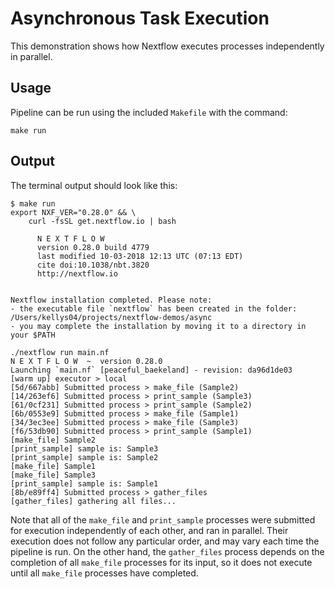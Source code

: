 # Asynchronous Task Execution

This demonstration shows how Nextflow executes processes independently in parallel.

## Usage

Pipeline can be run using the included `Makefile` with the command:

```
make run
```

## Output

The terminal output should look like this:

```
$ make run
export NXF_VER="0.28.0" && \
	curl -fsSL get.nextflow.io | bash

      N E X T F L O W
      version 0.28.0 build 4779
      last modified 10-03-2018 12:13 UTC (07:13 EDT)
      cite doi:10.1038/nbt.3820
      http://nextflow.io


Nextflow installation completed. Please note:
- the executable file `nextflow` has been created in the folder: /Users/kellys04/projects/nextflow-demos/async
- you may complete the installation by moving it to a directory in your $PATH

./nextflow run main.nf
N E X T F L O W  ~  version 0.28.0
Launching `main.nf` [peaceful_baekeland] - revision: da96d1de03
[warm up] executor > local
[5d/667abb] Submitted process > make_file (Sample2)
[14/263ef6] Submitted process > print_sample (Sample3)
[61/0cf231] Submitted process > print_sample (Sample2)
[6b/0553e9] Submitted process > make_file (Sample1)
[34/3ec3ee] Submitted process > make_file (Sample3)
[f6/53db90] Submitted process > print_sample (Sample1)
[make_file] Sample2
[print_sample] sample is: Sample3
[print_sample] sample is: Sample2
[make_file] Sample1
[make_file] Sample3
[print_sample] sample is: Sample1
[8b/e89ff4] Submitted process > gather_files
[gather_files] gathering all files...
```

Note that all of the `make_file` and `print_sample` processes were submitted for execution independently of each other, and ran in parallel. Their execution does not follow any particular order, and may vary each time the pipeline is run. On the other hand, the `gather_files` process depends on the completion of all `make_file` processes for its input, so it does not execute until all `make_file` processes have completed. 
